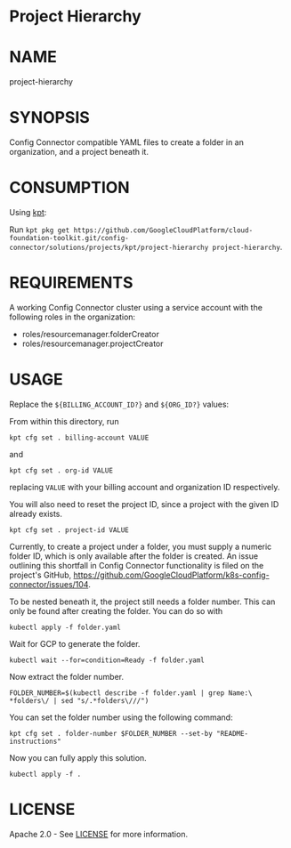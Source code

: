 Project Hierarchy
==================================================

# NAME

  project-hierarchy

# SYNOPSIS

  Config Connector compatible YAML files to create
  a folder in an organization, and a project
  beneath it.

# CONSUMPTION

  Using [kpt](https://googlecontainertools.github.io/kpt/):

  Run `kpt pkg get https://github.com/GoogleCloudPlatform/cloud-foundation-toolkit.git/config-connector/solutions/projects/kpt/project-hierarchy project-hierarchy`.

# REQUIREMENTS

  A working Config Connector cluster using a
  service account with the following roles in
  the organization:
  - roles/resourcemanager.folderCreator
  - roles/resourcemanager.projectCreator

# USAGE

  Replace the
  `${BILLING_ACCOUNT_ID?}` and `${ORG_ID?}` values:

  From within this directory, run
  ```
  kpt cfg set . billing-account VALUE
  ```
  and
  ```
  kpt cfg set . org-id VALUE
  ```
  replacing `VALUE` with your billing account
  and organization ID respectively.

  You will also need to reset the project ID,
  since a project with the given ID already exists.
  ```
  kpt cfg set . project-id VALUE
  ```


  Currently, to create a project under a
  folder, you must supply a numeric folder ID,
  which is only available after the folder is
  created. An issue outlining this shortfall in
  Config Connector functionality is filed on the
  project's GitHub,
  https://github.com/GoogleCloudPlatform/k8s-config-connector/issues/104.


  To be nested beneath it, the project still needs
  a folder number. This can only be found after
  creating the folder. You can do so with
  ```
  kubectl apply -f folder.yaml
  ```

  Wait for GCP to generate the folder.
  ```
  kubectl wait --for=condition=Ready -f folder.yaml
  ```

  Now extract the folder number.
  ```
  FOLDER_NUMBER=$(kubectl describe -f folder.yaml | grep Name:\ *folders\/ | sed "s/.*folders\///")
  ```
  You can set the folder number using the
  following command:
  ```
  kpt cfg set . folder-number $FOLDER_NUMBER --set-by "README-instructions"
  ```


  Now you can fully apply this solution.
  ```
  kubectl apply -f .
  ```

# LICENSE

Apache 2.0 - See [LICENSE](/LICENSE) for more information.
